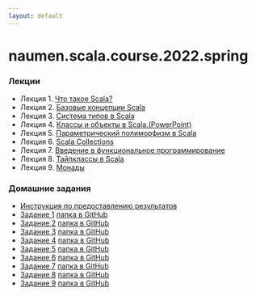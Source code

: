 ```yaml
---
layout: default
---
```

# naumen.scala.course.2022.spring

### Лекции

* Лекция 1. [Что такое Scala?](lectures/scala_lecture_1.html)
* Лекция 2. [Базовые концепции Scala](lectures/scala_lecture_2.html)
* Лекция 3. [Система типов в Scala](lectures/scala_lecture_3.html)
* Лекция 4. [Классы и объекты в Scala.(PowerPoint)](lectures/scala_lecture_4.pptx)
* Лекция 5. [Параметрический полиморфизм в Scala](lectures/scala_lecture_5.html)
* Лекция 6. [Scala Collections](lectures/scala_lecture_6/index.html)
* Лекция 7. [Введение в функциональное программирование](lectures/scala_lecture_7.html)
* Лекция 8. [Тайпклассы в Scala](lectures/scala_lecture_8.html)
* Лекция 9. [Монады](lectures/scala_lecture_9.html)

### Домашние задания
* [Инструкция по предоставлению результатов](https://github.com/naumen-student/naumen.scala.course.2022.spring#%D0%BF%D1%80%D0%B5%D0%B4%D0%BE%D1%81%D1%82%D0%B0%D0%B2%D0%BB%D0%B5%D0%BD%D0%B8%D0%B5-%D1%80%D0%B5%D0%B7%D1%83%D0%BB%D1%8C%D1%82%D0%B0%D1%82%D0%BE%D0%B2)
* [Задание 1](homeworks/homework_1/homework_1.md) [папка в GitHub](https://github.com/naumen-student/naumen.scala.course.2022.spring/tree/master/homeworks/homework_1)
* [Задание 2](homeworks/homework_2/homework_2.md) [папка в GitHub](https://github.com/naumen-student/naumen.scala.course.2022.spring/tree/master/homeworks/homework_2)
* [Задание 3](homeworks/homework_3/homework_3.md) [папка в GitHub](https://github.com/naumen-student/naumen.scala.course.2022.spring/tree/master/homeworks/homework_3)
* [Задание 4](homeworks/homework_4/homework_4.md) [папка в GitHub](https://github.com/naumen-student/naumen.scala.course.2022.spring/tree/master/homeworks/homework_4)
* [Задание 5](homeworks/homework_5/homework_5.md) [папка в GitHub](https://github.com/naumen-student/naumen.scala.course.2022.spring/tree/master/homeworks/homework_5)
* [Задание 6](homeworks/homework_6/homework_6.md) [папка в GitHub](https://github.com/naumen-student/naumen.scala.course.2022.spring/tree/master/homeworks/homework_6)
* [Задание 7](homeworks/homework_7/homework_7.md) [папка в GitHub](https://github.com/naumen-student/naumen.scala.course.2022.spring/tree/master/homeworks/homework_7)
* [Задание 8](homeworks/homework_8/homework_8.md) [папка в GitHub](https://github.com/naumen-student/naumen.scala.course.2022.spring/tree/master/homeworks/homework_8)
* [Задание 9](homeworks/homework_9/homework_9.md) [папка в GitHub](https://github.com/naumen-student/naumen.scala.course.2022.spring/tree/master/homeworks/homework_9)